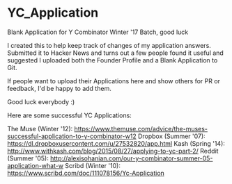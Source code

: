 # YC_Application
Blank Application for Y Combinator Winter '17 Batch, good luck

I created this to help keep track of changes of my application answers. Submitted it to Hacker News and turns out a few people found it useful and suggested I uploaded 
both the Founder Profile and a Blank Application to Git.

If people want to upload their Applications here and show others for PR or feedback, I'd be happy to add them.

Good luck everybody :)

Here are some successful YC Applications:

The Muse (Winter '12): https://www.themuse.com/advice/the-muses-successful-application-to-y-combinator-w12
Dropbox (Summer '07): https://dl.dropboxusercontent.com/u/27532820/app.html
Kash (Spring '14): http://www.withkash.com/blog/2015/08/27/applying-to-yc-part-2/
Reddit (Summer '05): http://alexisohanian.com/our-y-combinator-summer-05-application-what-w
Scribd (Winter '10): https://www.scribd.com/doc/111078156/Yc-Application
